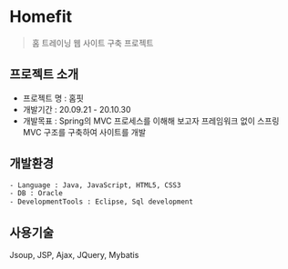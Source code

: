 # Homefit
> 홈 트레이닝 웹 사이트 구축 프로젝트


## 프로젝트 소개
- 프로젝트 명 : 홈핏
- 개발기간 : 20.09.21 - 20.10.30
- 개발목표 : Spring의 MVC 프로세스를 이해해 보고자 프레임워크 없이 스프링 MVC 구조를 구축하여 사이트를 개발


## 개발환경
```html
- Language : Java, JavaScript, HTML5, CSS3
- DB : Oracle 
- DevelopmentTools : Eclipse, Sql development
```

## 사용기술
Jsoup, JSP, Ajax, JQuery, Mybatis
